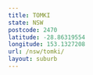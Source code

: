 ```yaml
---
title: TOMKI
state: NSW
postcode: 2470
latitude: -28.86319554
longitude: 153.1327208
url: /nsw/tomki/
layout: suburb
---
```

